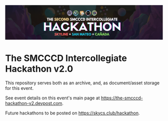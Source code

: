<img src='/docs/assets/wide-banner.png'>

# The SMCCCD Intercollegiate Hackathon v2.0

This repository serves both as an archive, and, as document/asset storage for this event.

See event details on this event's main page at https://the-smcccd-hackathon-v2.devpost.com.

Future hackathons to be posted on https://skycs.club/hackathon.
